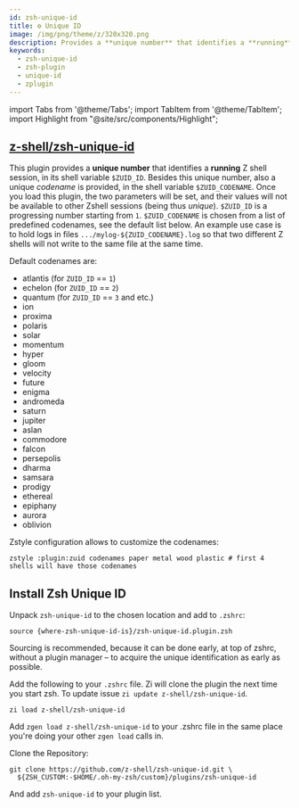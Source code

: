 ```yaml
---
id: zsh-unique-id
title: ⚙️ Unique ID
image: /img/png/theme/z/320x320.png
description: Provides a **unique number** that identifies a **running** Zshell session.
keywords:
  - zsh-unique-id
  - zsh-plugin
  - unique-id
  - zplugin
---
```


<!-- @format -->

import Tabs from '@theme/Tabs';
import TabItem from '@theme/TabItem';
import Highlight from "@site/src/components/Highlight";

## <i class="fa-brands fa-github"></i> [z-shell/zsh-unique-id][]

This plugin provides a **unique number** that identifies a **running** Z shell session, in its shell variable `$ZUID_ID`. Besides this unique number, also a unique _codename_ is provided, in the shell variable `$ZUID_CODENAME`. Once you load this plugin, the two parameters will be set, and their values will not be available to other Zshell sessions (being thus _unique_). `$ZUID_ID` is a progressing number starting from `1`. `$ZUID_CODENAME` is chosen from a list of predefined codenames, see the default list below. An example use case is to hold logs in files `.../mylog-${ZUID_CODENAME}.log` so that two different Z shells will not write to the same file at the same time.

Default codenames are:

- <Highlight color="var(--ifm-color-info)">atlantis</Highlight> (for `ZUID_ID` == `1`)
- <Highlight color="var(--ifm-color-info)">echelon</Highlight> (for `ZUID_ID` == `2`)
- <Highlight color="var(--ifm-color-info)">quantum</Highlight> (for `ZUID_ID` == `3` and etc.)
- <Highlight color="var(--ifm-color-info)">ion</Highlight>
- <Highlight color="var(--ifm-color-info)">proxima</Highlight>
- <Highlight color="var(--ifm-color-info)">polaris</Highlight>
- <Highlight color="var(--ifm-color-info)">solar</Highlight>
- <Highlight color="var(--ifm-color-info)">momentum</Highlight>
- <Highlight color="var(--ifm-color-info)">hyper</Highlight>
- <Highlight color="var(--ifm-color-info)">gloom</Highlight>
- <Highlight color="var(--ifm-color-info)">velocity</Highlight>
- <Highlight color="var(--ifm-color-info)">future</Highlight>
- <Highlight color="var(--ifm-color-info)">enigma</Highlight>
- <Highlight color="var(--ifm-color-info)">andromeda</Highlight>
- <Highlight color="var(--ifm-color-info)">saturn</Highlight>
- <Highlight color="var(--ifm-color-info)">jupiter</Highlight>
- <Highlight color="var(--ifm-color-info)">aslan</Highlight>
- <Highlight color="var(--ifm-color-info)">commodore</Highlight>
- <Highlight color="var(--ifm-color-info)">falcon</Highlight>
- <Highlight color="var(--ifm-color-info)">persepolis</Highlight>
- <Highlight color="var(--ifm-color-info)">dharma</Highlight>
- <Highlight color="var(--ifm-color-info)">samsara</Highlight>
- <Highlight color="var(--ifm-color-info)">prodigy</Highlight>
- <Highlight color="var(--ifm-color-info)">ethereal</Highlight>
- <Highlight color="var(--ifm-color-info)">epiphany</Highlight>
- <Highlight color="var(--ifm-color-info)">aurora</Highlight>
- <Highlight color="var(--ifm-color-info)">oblivion</Highlight>

Zstyle configuration allows to customize the codenames:

```shell
zstyle :plugin:zuid codenames paper metal wood plastic # first 4 shells will have those codenames
```

## Install Zsh Unique ID

<Tabs>
  <TabItem value="standalone" label="Standalone" default>

Unpack `zsh-unique-id` to the chosen location and add to `.zshrc`:

```shell title="~/.zshrc"
source {where-zsh-unique-id-is}/zsh-unique-id.plugin.zsh
```

Sourcing is recommended, because it can be done early, at top of zshrc, without a plugin manager – to acquire the unique identification as early as possible.

  </TabItem>
  <TabItem value="zi" label="Zi">

Add the following to your `.zshrc` file. Zi will clone the plugin the next time you start zsh. To update issue `zi update z-shell/zsh-unique-id`.

```shell title="~/.zshrc"
zi load z-shell/zsh-unique-id
```

  </TabItem>
  <TabItem value="zgen" label="Zgen">

Add `zgen load z-shell/zsh-unique-id` to your .zshrc file in the same place you're doing your other `zgen load` calls in.

  </TabItem>
  <TabItem value="oh-my-zsh" label="Oh-My-Zsh">

Clone the Repository:

```shell title="~/.zshrc" showLineNumbers
git clone https://github.com/z-shell/zsh-unique-id.git \
  ${ZSH_CUSTOM:-$HOME/.oh-my-zsh/custom}/plugins/zsh-unique-id
```

And add `zsh-unique-id` to your plugin list.

  </TabItem>
</Tabs>

<!-- end-of-file -->
<!-- links -->

[z-shell/zsh-unique-id]: https://github.com/z-shell/zsh-unique-id
